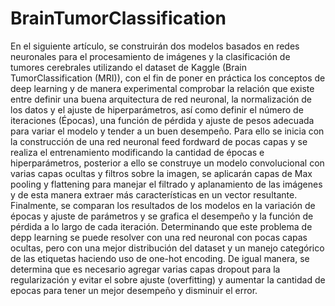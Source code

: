 # BrainTumorClassification

En el siguiente artı́culo, se construirán dos modelos basados en redes neuronales para el procesamiento de imágenes y la clasificación de tumores cerebrales utilizando el dataset de Kaggle (Brain TumorClassification (MRI)), con el fin de poner en práctica los conceptos de deep learning y de manera experimental comprobar la relación que existe entre definir una buena arquitectura de red neuronal, la normalización de los datos y el ajuste de hiperparámetros, ası́ como definir el número de iteraciones (Épocas), una función de pérdida y ajuste de pesos adecuada para variar el modelo y tender a un buen desempeño. Para ello se inicia con la construcción de una red neuronal feed fordward de pocas capas y se realiza el entrenamiento modificando la cantidad de épocas e hiperparámetros, posterior a ello se construye un modelo convolucional con varias capas ocultas y filtros sobre la imagen, se aplicarán capas de Max pooling y flattening para manejar el filtrado y aplanamiento de las imágenes y de esta manera extraer más caracterı́sticas en un vector resultante. Finalmente, se comparan los resultados de los modelos en la variación de épocas y ajuste de parámetros y se grafica el desempeño y la función de pérdida a lo largo de cada iteración. Determinando que este problema de depp learning se puede resolver con una red neuronal con pocas capas ocultas, pero con una mejor distribución del dataset y un manejo categórico de las etiquetas haciendo uso de one-hot encoding. De igual manera, se determina que es necesario agregar varias capas dropout para la regularización y evitar el sobre ajuste (overfitting) y aumentar la cantidad de epocas para tener un mejor desempeño y disminuir el error.
